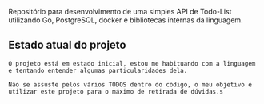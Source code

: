Repositório para desenvolvimento de uma simples API de Todo-List utilizando Go, PostgreSQL, docker e bibliotecas internas da linguagem.

## Estado atual do projeto
```
O projeto está em estado inicial, estou me habituando com a linguagem e tentando entender algumas particularidades dela.

Não se assuste pelos vários TODOS dentro do código, o meu objetivo é utilizar este projeto para o máximo de retirada de dúvidas.s 
```